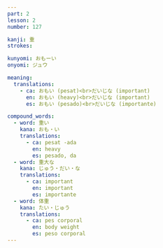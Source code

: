 ```yaml
---
part: 2
lesson: 2
number: 127

kanji: 重
strokes:

kunyomi: おもーい
onyomi: ジュウ

meaning:
  translations:
    - ca: おもい (pesat)<br>だいじな (important)
      en: おもい (heavy)<br>だいじな (important)
      es: おもい (pesado)<br>だいじな (importante)

compound_words:
  - word: 重い
    kana: おも・い
    translations:
      - ca: pesat -ada
        en: heavy
        es: pesado, da
  - word: 重大な
    kana: じゅう・だい・な
    translations:
      - ca: important
        en: important
        es: importante
  - word: 体重
    kana: たい・じゅう
    translations:
      - ca: pes corporal
        en: body weight
        es: peso corporal
---
```


